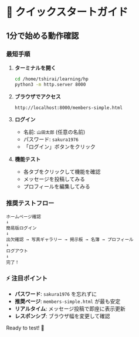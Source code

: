 # 🚀 クイックスタートガイド

## 1分で始める動作確認

### 最短手順

1. **ターミナルを開く**
   ```bash
   cd /home/tshirai/learning/hp
   python3 -m http.server 8000
   ```

2. **ブラウザでアクセス**
   ```
   http://localhost:8000/members-simple.html
   ```

3. **ログイン**
   - 名前: `山田太郎` (任意の名前)
   - パスワード: `sakura1976`
   - 「ログイン」ボタンをクリック

4. **機能テスト**
   - 各タブをクリックして機能を確認
   - メッセージを投稿してみる
   - プロフィールを編集してみる

### 推奨テストフロー

```
ホームページ確認
↓
簡易版ログイン
↓
出欠確認 → 写真ギャラリー → 掲示板 → 名簿 → プロフィール
↓
ログアウト
↓
完了！
```

### ⚡ 注目ポイント

- **パスワード**: `sakura1976` を忘れずに
- **推奨ページ**: `members-simple.html` が最も安定
- **リアルタイム**: メッセージ投稿で即座に表示更新
- **レスポンシブ**: ブラウザ幅を変更して確認

Ready to test! 🎉